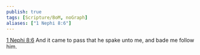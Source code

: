 ```yaml
---
publish: true
tags: [Scripture/BoM, noGraph]
aliases: ["1 Nephi 8:6"]
---
```

[1 Nephi 8:6](https://churchofjesuschrist.org/study/scriptures/bofm/1-ne/8?lang=eng&id=p6#p6) And it came to pass that he spake unto me, and bade me follow him.
